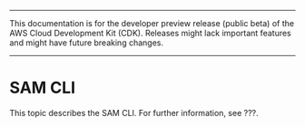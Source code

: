 --------

This documentation is for the developer preview release \(public beta\) of the AWS Cloud Development Kit \(CDK\)\. Releases might lack important features and might have future breaking changes\.

--------

# SAM CLI<a name="toolchain_sam"></a>

This topic describes the SAM CLI\. For further information, see ???\.